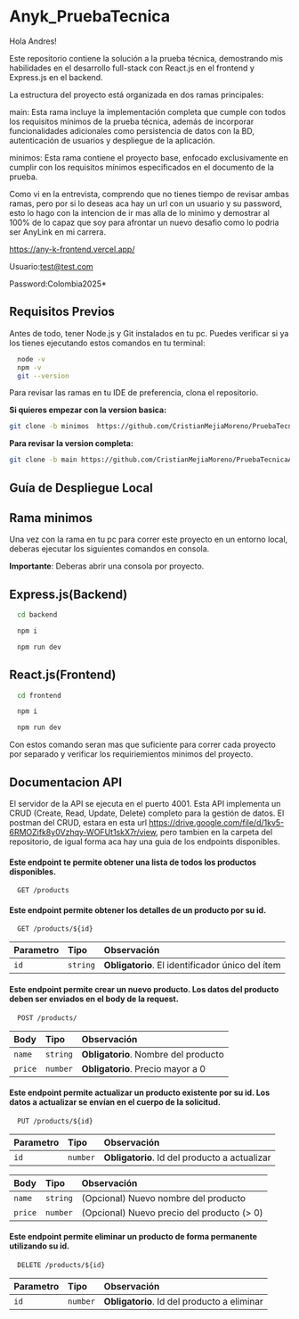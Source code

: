 
# Anyk_PruebaTecnica
Hola Andres!

Este repositorio contiene la solución a la prueba técnica, demostrando mis habilidades en el desarrollo full-stack con React.js en el frontend y Express.js en el backend.

La estructura del proyecto está organizada en dos ramas principales:

main: Esta rama incluye la implementación completa que cumple con todos los requisitos mínimos de la prueba técnica, además de incorporar funcionalidades adicionales como persistencia de datos con la BD, autenticación de usuarios y despliegue de la aplicación.

minimos: Esta rama contiene el proyecto base, enfocado exclusivamente en cumplir con los requisitos mínimos especificados en el documento de la prueba.

Como vi en la entrevista, comprendo que no tienes tiempo de revisar ambas ramas, pero por si lo deseas aca hay un url con un usuario y su password, esto lo hago con la intencion de ir mas alla de lo minimo y demostrar al 100% de lo capaz que soy para afrontar un nuevo desafio como lo podria ser AnyLink en mi carrera.

https://any-k-frontend.vercel.app/

Usuario:test@test.com

Password:Colombia2025*




## Requisitos Previos

Antes de todo, tener Node.js y Git instalados en tu pc. Puedes verificar si ya los tienes ejecutando estos comandos en tu terminal:

```bash
  node -v
  npm -v
  git --version
```
Para revisar las ramas en tu IDE de preferencia, clona el repositorio.
 
**Si quieres empezar con la version basica:**
    
```bash
git clone -b minimos  https://github.com/CristianMejiaMoreno/PruebaTecnicaAnyK.git PruebaTecnica_CristianMejia
```
**Para revisar la version completa:**
 ```bash
git clone -b main https://github.com/CristianMejiaMoreno/PruebaTecnicaAnyK.git PruebaTecnica_CristianMejia
```

## Guía de Despliegue Local
## Rama minimos
Una vez con la rama en tu pc para correr este proyecto en un entorno local, deberas ejecutar los siguientes comandos en consola.

**Importante**: Deberas abrir una consola por proyecto.

## Express.js(Backend)

```bash
  cd backend
```
```bash
  npm i
```
```bash
  npm run dev
```
## React.js(Frontend)
```bash
  cd frontend
```
```bash
  npm i
```
```bash
  npm run dev
```
Con estos comando seran mas que suficiente para correr cada proyecto por separado y verificar los requiriemientos minimos del proyecto.


## Documentacion API
El servidor de la API se ejecuta en el puerto 4001. Esta API implementa un CRUD (Create, Read, Update, Delete) completo para la gestión de datos. El postman del CRUD, estara en esta url https://drive.google.com/file/d/1kv5-6RMOZifk8y0Vzhqy-WOFUt1skX7r/view, pero tambien en la carpeta del repositorio, de igual forma aca hay una guia de los endpoints disponibles.

#### Este endpoint te permite obtener una lista de todos los productos disponibles.

```http
  GET /products
```



#### Este endpoint permite obtener los detalles de un producto por su id.

```http
  GET /products/${id}
```

| Parametro| Tipo    | Observación                       |
| :-------- | :------- | :-------------------------------- |
| `id`      | `string` | **Obligatorio**.  El identificador único del ítem |

#### Este endpoint permite crear un nuevo producto. Los datos del producto deben ser enviados en el body de la request.

```http
  POST /products/
```
| Body | Tipo    | Observación                       |
| :--------- | :------- | :-------------------------------- |
| `name`     | `string` | **Obligatorio**. Nombre del producto |
| `price`    | `number` | **Obligatorio**. Precio mayor a 0    |

#### Este endpoint permite actualizar un producto existente por su id. Los datos a actualizar se envían en el cuerpo de la solicitud.

```http
  PUT /products/${id}
```

| Parametro | Tipo     | Observación                                |
| :-------- | :------- | :----------------------------------------- |
| `id`      | `number` | **Obligatorio**. Id del producto a actualizar |

| Body | Tipo     | Observación                              |
| :--------- | :------- | :----------------------------------------- |
| `name`     | `string` | (Opcional) Nuevo nombre del producto       |
| `price`    | `number` | (Opcional) Nuevo precio del producto (> 0) |

 #### Este endpoint permite eliminar un producto de forma permanente utilizando su id.

```http
  DELETE /products/${id}
```
| Parametro | Tipo     | Observación                              |
| :-------- | :------- | :--------------------------------------- |
| `id`      | `number` | **Obligatorio**. Id del producto a eliminar |






